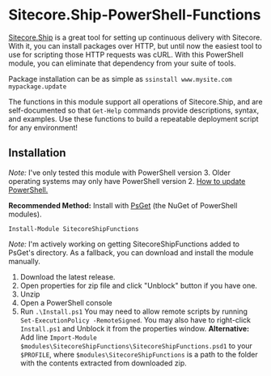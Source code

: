 Sitecore.Ship-PowerShell-Functions
==================================
[Sitecore.Ship][3] is a great tool for setting up continuous delivery with Sitecore. With it, you can install packages over HTTP, but until now the easiest tool to use for scripting those HTTP requests was cURL. With this PowerShell module, you can eliminate that dependency from your suite of tools. 

Package installation can be as simple as `ssinstall www.mysite.com mypackage.update`

The functions in this module support all operations of Sitecore.Ship, and are self-documented so that `Get-Help` commands provide descriptions, syntax, and examples. Use these functions to build a repeatable deployment script for any environment!

Installation
------------
*Note:* I've only tested this module with PowerShell version 3. Older operating systems may only have PowerShell version 2. [How to update PowerShell.][1]

**Recommended Method:** Install with [PsGet][2] (the NuGet of PowerShell modules).
```
Install-Module SitecoreShipFunctions
```

*Note:* I'm actively working on getting SitecoreShipFunctions added to PsGet's directory. As a fallback, you can download and install the module manually.

1. Download the latest release.
2. Open properties for zip file and click "Unblock" button if you have one.
3. Unzip 
4. Open a PowerShell console
5. Run `.\Install.ps1` You may need to allow remote scripts by running 
`Set-ExecutionPolicy -RemoteSigned`. You may also have to right-click `Install.ps1` and Unblock it from the properties window. **Alternative:** Add line `Import-Module $modules\SitecoreShipFunctions\SitecoreShipFunctions.psd1` to your `$PROFILE`, where `$modules\SitecoreShipFunctions` is a path to the folder with the contents extracted from downloaded zip.



[1]: http://social.technet.microsoft.com/wiki/contents/articles/21016.how-to-install-windows-powershell-4-0.aspx
[2]: http://psget.net/
[3]: https://github.com/kevinobee/Sitecore.Ship
